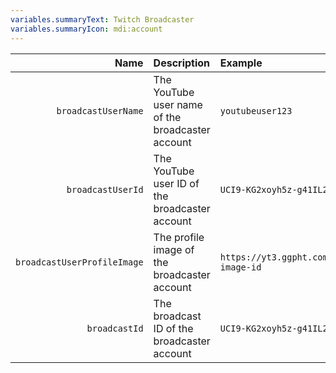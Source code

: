 ```yaml
---
variables.summaryText: Twitch Broadcaster
variables.summaryIcon: mdi:account
---
```


| Name | Description | Example |
|-----:|:------------|:--------|
`broadcastUserName` | The YouTube user name of the broadcaster account | `youtubeuser123`
`broadcastUserId` | The YouTube user ID of the broadcaster account | `UCI9-KG2xoyh5z-g41IL2jqf`
`broadcastUserProfileImage` | The profile image of the broadcaster account | `https://yt3.ggpht.com/ytc/profile-image-id`
`broadcastId` | The broadcast ID of the broadcaster account | `UCI9-KG2xoyh5z-g41IL2jqf`
